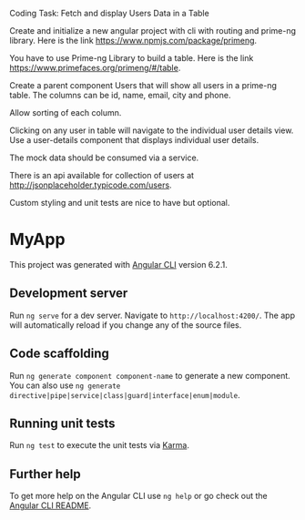 Coding Task: Fetch and display Users Data in a Table

Create and initialize a new angular project with cli 
with routing and prime-ng library. 
Here is the link https://www.npmjs.com/package/primeng. 

You have to use Prime-ng Library to build a table. 
Here is the link https://www.primefaces.org/primeng/#/table.

Create a parent component Users that will show all users 
in a prime-ng table. The columns can be id, name, email, city 
and phone. 

Allow sorting of each column. 

Clicking on any user in table will navigate to the individual 
user details view. 
Use a user-details component that displays individual 
user details.

The mock data should be consumed via a service. 

There is an api available for collection of users at 
http://jsonplaceholder.typicode.com/users. 

Custom styling and unit tests are nice to have but optional.


# MyApp

This project was generated with [Angular CLI](https://github.com/angular/angular-cli) version 6.2.1.

## Development server

Run `ng serve` for a dev server. Navigate to `http://localhost:4200/`. The app will automatically reload if you change any of the source files.

## Code scaffolding

Run `ng generate component component-name` to generate a new component. You can also use `ng generate directive|pipe|service|class|guard|interface|enum|module`.

## Running unit tests

Run `ng test` to execute the unit tests via [Karma](https://karma-runner.github.io).

## Further help

To get more help on the Angular CLI use `ng help` or go check out the [Angular CLI README](https://github.com/angular/angular-cli/blob/master/README.md).
